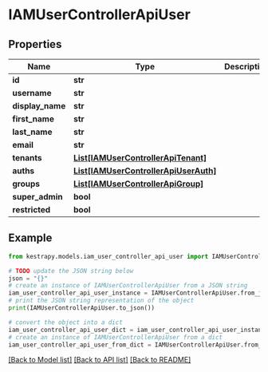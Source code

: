 # IAMUserControllerApiUser


## Properties

Name | Type | Description | Notes
------------ | ------------- | ------------- | -------------
**id** | **str** |  | 
**username** | **str** |  | 
**display_name** | **str** |  | 
**first_name** | **str** |  | 
**last_name** | **str** |  | 
**email** | **str** |  | 
**tenants** | [**List[IAMUserControllerApiTenant]**](IAMUserControllerApiTenant.md) |  | 
**auths** | [**List[IAMUserControllerApiUserAuth]**](IAMUserControllerApiUserAuth.md) |  | 
**groups** | [**List[IAMUserControllerApiGroup]**](IAMUserControllerApiGroup.md) |  | 
**super_admin** | **bool** |  | 
**restricted** | **bool** |  | 

## Example

```python
from kestrapy.models.iam_user_controller_api_user import IAMUserControllerApiUser

# TODO update the JSON string below
json = "{}"
# create an instance of IAMUserControllerApiUser from a JSON string
iam_user_controller_api_user_instance = IAMUserControllerApiUser.from_json(json)
# print the JSON string representation of the object
print(IAMUserControllerApiUser.to_json())

# convert the object into a dict
iam_user_controller_api_user_dict = iam_user_controller_api_user_instance.to_dict()
# create an instance of IAMUserControllerApiUser from a dict
iam_user_controller_api_user_from_dict = IAMUserControllerApiUser.from_dict(iam_user_controller_api_user_dict)
```
[[Back to Model list]](../README.md#documentation-for-models) [[Back to API list]](../README.md#documentation-for-api-endpoints) [[Back to README]](../README.md)


